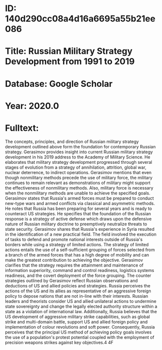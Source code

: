 # ID: 140d290cc08a4d16a6695a55b21ee086
# Title: Russian Military Strategy Development from 1991 to 2019
# Database: Google Scholar
# Year: 2020.0
# Fulltext:
The concepts, principles, and direction of Russian military strategy development outlined above form the foundation for contemporary Russian strategy.
Gerasimov provides insight into current Russian military strategy development in his 2019 address to the Academy of Military Science.
He elaborates that military strategy development progressed through several stages of evolution from a strategy of annihilation, attrition, global war, nuclear deterrence, to indirect operations.
Gerasimov mentions that even though nonmilitary methods precede the use of military force, the military continues to remain relevant as demonstrations of military might support the effectiveness of nonmilitary methods.
Also, military force is necessary when the nonmilitary methods are unable to achieve the specified goals.
Gerasimov states that Russia's armed forces must be prepared to conduct new-type wars and armed conflicts via classical and asymmetric methods.
He notes that Russia has been preparing for several years and is ready to counteract US strategies.
He specifies that the foundation of the Russian response is a strategy of active defense which draws upon the defensive nature of Russian military doctrine to preemptively neutralize threats to state security.
Gerasimov shares that Russia's experience in Syria resulted in the identification of a new practical field.
The field involved the execution of tasks to defend and promote national interests outside of Russia's borders while using a strategy of limited actions.
The strategy of limited actions entails the use of a self-sufficient grouping of forces selected from a branch of the armed forces that has a high degree of mobility and can make the greatest contribution to achieving the objective.
Gerasimov clarifies that the strategy requires the attainment and maintenance of information superiority, command and control readiness, logistics systems readiness, and the covert deployment of the force grouping.
The counter strategies outlined by Gerasimov reflect Russian observations and deductions of US and allied policies and strategies.
Russia perceives the actions of the US and its allies as representative of an aggressive foreign policy to depose nations that are not in-line with their interests.
Russian leaders and theorists consider US and allied unilateral actions to undermine state sovereignty and change the legally elected authority structure within a state as a violation of international law.
Additionally, Russia believes that the US development of aggressive military strike capabilities, such as global strike and multi-domain battle, support US and allied foreign policy and implementation of colour revolutions and soft power.
Consequently, Russia perceives that the principal US method of achieving policy goals involves the use of a population's protest potential coupled with the employment of precision weapons strikes against key objectives.4 4F